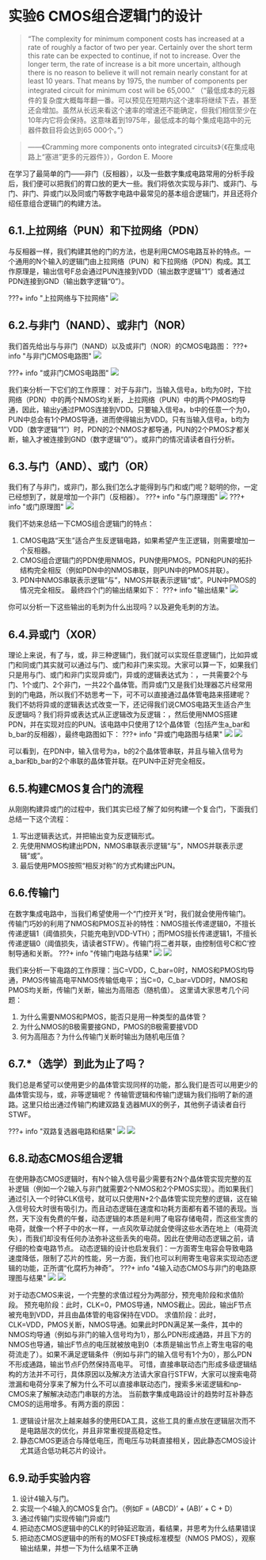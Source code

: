 # 实验6 CMOS组合逻辑门的设计
> “The complexity for minimum component costs has increased at a rate of roughly a factor of two per year. Certainly over the short term this rate can be expected to continue, if not to increase. Over the longer term, the rate of increase is a bit more uncertain, although there is no reason to believe it will not remain nearly constant for at least 10 years. That means by 1975, the number of components per integrated circuit for minimum cost will be 65,000.”
> （“最低成本的元器件的复杂度大概每年翻一番。可以预见在短期内这个速率将继续下去，甚至还会增加。虽然从长远来看这个速率的增速还不能确定，但我们相信至少在10年内它将会保持。这意味着到1975年，最低成本的每个集成电路中的元器件数目将会达到65 000个。”）

> ——《Cramming more components onto integrated circuits》（《在集成电路上“塞进”更多的元器件》），Gordon E. Moore

在学习了最简单的门——非门（反相器），以及一些数字集成电路常用的分析手段后，我们便可以把我们的胃口放的更大一些。我们将依次实现与非门、或非门、与门、非门、异或门以及同或门等数字电路中最常见的基本组合逻辑门，并且还将介绍任意组合逻辑门的构建方法。
## 6.1.上拉网络（PUN）和下拉网络（PDN）
与反相器一样，我们构建其他的门的方法，也是利用CMOS电路互补的特点。一个通用的N个输入的逻辑门由上拉网络（PUN）和下拉网络（PDN）构成。其工作原理是，输出信号F总会通过PUN连接到VDD（输出数字逻辑“1”）或者通过PDN连接到GND（输出数字逻辑“0”）。

???+ info "上拉网络与下拉网络"
    ![](./图片/图片%201.png)

## 6.2.与非门（NAND）、或非门（NOR）
我们首先给出与与非门（NAND）以及或非门（NOR）的CMOS电路图：
???+ info "与非门CMOS电路图"
    ![](./图片/图片%203.png)

???+ info "或非门CMOS电路图"
    ![](./图片/图片%202.png)

我们来分析一下它们的工作原理：
对于与非门，当输入信号a，b均为0时，下拉网络（PDN）中的两个NMOS均关断，上拉网络（PUN）中的两个PMOS均导通，因此，输出y通过PMOS连接到VDD。只要输入信号a，b中的任意一个为0，PUN中总会有1个PMOS导通，进而使得输出为VDD。只有当输入信号a，b均为VDD（数字逻辑“1”）时，PDN的2个NMOS才都导通，PUN的2个PMOS才都关断，输入才被连接到GND（数字逻辑“0”）。或非门的情况请读者自行分析。
## 6.3.与门（AND）、或门（OR）
我们有了与非门，或非门，那么我们怎么才能得到与门和或门呢？聪明的你，一定已经想到了，就是增加一个非门（反相器）。
???+ info "与门原理图"
    ![](./图片/图片%204.png)
???+ info "或门原理图"
    ![](./图片/图片%205.png)

我们不妨来总结一下CMOS组合逻辑门的特点：
1. CMOS电路“天生”适合产生反逻辑电路，如果希望产生正逻辑，则需要增加一个反相器。
2. CMOS组合逻辑门的PDN使用NMOS，PUN使用PMOS。PDN和PUN的拓扑结构完全相反（例如PDN中的NMOS串联，则PUN中的PMOS并联）。
3. PDN中NMOS串联表示逻辑“与”，NMOS并联表示逻辑“或”。PUN中PMOS的情况完全相反。
最终四个门的输出结果如下：
???+ info "输出结果"
    ![](./图片/图片%206.png)

你可以分析一下这些输出的毛刺为什么出现吗？以及避免毛刺的方法。
## 6.4.异或门（XOR）
理论上来说，有了与，或，非三种逻辑门，我们就可以实现任意逻辑门，比如异或门和同或门其实就可以通过与门、或门和非门来实现。大家可以算一下，如果我们只是用与门、或门和非门实现异或门，异或的逻辑表达式为：，一共需要2个与门、1个或门、2个非门，一共22个晶体管。而异或门又是我们处理器芯片经常用到的门电路，所以我们不妨思考一下，可不可以直接通过晶体管电路来搭建呢？
我们不妨将异或的逻辑表达式改变一下，还记得我们说CMOS电路天生适合产生反逻辑吗？我们将异或表达式从正逻辑改为反逻辑：，然后使用NMOS搭建PDN，并在实现对应的PUN。该电路中只使用了12个晶体管（包括产生a_bar和b_bar的反相器），最终电路图如下：
???+ info "异或门电路图与结果"
    ![](./图片/图片%207.png)
    ![](./图片/图片%208.png)

可以看到，在PDN中，输入信号为a，b的2个晶体管串联，并且与输入信号为a_bar和b_bar的2个串联的晶体管并联。在PUN中正好完全相反。
## 6.5.构建CMOS复合门的流程
从刚刚构建异或门的过程中，我们其实已经了解了如何构建一个复合门，下面我们总结一下这个流程：
1. 写出逻辑表达式，并把输出变为反逻辑形式。
2. 先使用NMOS构建出PDN，NMOS串联表示逻辑“与”，NMOS并联表示逻辑“或”。
3. 最后使用PMOS按照“相反对称”的方式构建出PUN。
## 6.6.传输门
在数字集成电路中，当我们希望使用一个“门控开关”时，我们就会使用传输门。
传输门巧妙的利用了NMOS和PMOS互补的特性：NMOS擅长传递逻辑0，不擅长传递逻辑1（阈值损失，只能充电到VDD-VTH）；而PMOS擅长传递逻辑1，不擅长传递逻辑0（阈值损失，请读者STFW）。传输门将二者并联，由控制信号C和C’控制导通和关断。
???+ info "传输门电路与结果"
    ![](./图片/图片%209.png)
    ![](./图片/图片%2010.png)

我们来分析一下电路的工作原理：当C=VDD，C_bar=0时，NMOS和PMOS均导通，PMOS传输高电平NMOS传输低电平；当C=0，C_bar=VDD时，NMOS和PMOS均关断，传输门关断，输出为高阻态（随机值）。
这里请大家思考几个问题：
1. 为什么需要NMOS和PMOS，能否只是用一种类型的晶体管？
2. 为什么NMOS的B极需要接GND，PMOS的B极需要接VDD
3. 何为高阻态？为什么传输门关断时输出为随机电压值？
## 6.7.*（选学）到此为止了吗？
我们总是希望可以使用更少的晶体管实现同样的功能，那么我们是否可以用更少的晶体管实现与，或，非等逻辑呢？
传输管逻辑和传输门逻辑为我们指明了新的道路。这里只给出通过传输门构建双路复选器MUX的例子，其他例子请读者自行STWF。

???+ info "双路复选器电路和结果"
    ![](./图片/MUX原理图.jpg)
    ![](./图片/MUX结果.jpg)

## 6.8.动态CMOS组合逻辑
在使用静态CMOS逻辑时，有N个输入信号最少需要有2N个晶体管实现完整的互补逻辑（例如一个2输入与非门就需要2个NMOS和2个PMOS实现）。而如果我们通过引入一个时钟CLK信号，就可以只使用N+2个晶体管实现完整的逻辑，这在输入信号较大时很有吸引力。而且动态逻辑在速度和功耗方面都有着不错的表现。当然，天下没有免费的午餐，动态逻辑的本质是利用了电容存储电荷，而这些宝贵的电荷，就像一个杯子中的水一样，一点风吹草动就会使得这些水洒在地上（电荷流失），而我们却没有任何办法弥补这些丢失的电荷。因此在使用动态逻辑之前，请仔细的检查电路节点。
动态逻辑的设计也启发我们：一方面寄生电容会导致电路速度降低，限制了芯片的性能，另一方面，我们也可以利用寄生电容来实现动态逻辑的功能，正所谓“化腐朽为神奇”。
???+ info "4输入动态CMOS与非门的电路原理图与结果"
    ![](./图片/图片%2013.png)
    ![](./图片/图片%2014.png)

对于动态CMOS来说，一个完整的求值过程分为两部分，预充电阶段和求值阶段。
预充电阶段：此时，CLK=0，PMOS导通，NMOS截止。因此，输出F节点被充电到VDD，并且由晶体管的电容保持在VDD。
求值阶段：此时，CLK=VDD，PMOS关断，NMOS导通。如果此时PDN满足某一条件，其中的NMOS均导通（例如与非门的输入信号均为1），那么PDN形成通路，并且下方的NMOS也导通，输出F节点的电压就被放电到0（本质是输出节点上寄生电容的电荷流走了）。如果不满足逻辑条件（例如与非门的输入信号有1个为0），那么PDN不形成通路，输出节点F仍然保持高电平。
可惜，直接串联动态门形成多级逻辑结构的方法并不可行，具体原因以及解决方法请大家自行STFW，大家可以搜索电荷泄漏和电荷分享来了解为什么不可以直接串联动态门，搜索多米诺逻辑和np-CMOS来了解解决动态门串联的方法。
当前数字集成电路设计的趋势时互补静态CMOS的运用增多。有两方面的原因：
1. 逻辑设计层次上越来越多的使用EDA工具，这些工具的重点放在逻辑层次而不是电路层次的优化，并且非常重视提高稳定性。
2. 静态CMOS更适合与降低电压，而电压与功耗直接相关，因此静态CMOS设计尤其适合低功耗芯片的设计。
## 6.9.动手实验内容
1. 设计4输入与门。
2. 实现一个4输入的CMOS复合门。（例如F = (ABCD)’ + (AB)’ + C + D）
3. 通过传输门实现传输门异或门
4. 把动态CMOS逻辑中的CLK的时钟延迟取消，看结果，并思考为什么结果错误
5. 把动态CMOS逻辑中的所有的MOSFET换成标准模型（NMOS PMOS），观察输出结果，并想一下为什么结果不正确